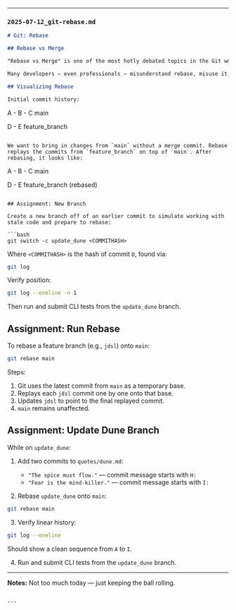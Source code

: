 

---

### `2025-07-12_git-rebase.md`

```markdown
# Git: Rebase

## Rebase vs Merge

"Rebase vs Merge" is one of the most hotly debated topics in the Git world.

Many developers — even professionals — misunderstand rebase, misuse it, create Git havoc, and blame the tool. It's not Git's fault. It's a **skill issue**.

## Visualizing Rebase

Initial commit history:

```

A - B - C    main

D - E  feature\_branch

```

We want to bring in changes from `main` without a merge commit. Rebase replays the commits from `feature_branch` on top of `main`. After rebasing, it looks like:

```

A - B - C         main

D - E   feature\_branch (rebased)

````

## Assignment: New Branch

Create a new branch off of an earlier commit to simulate working with stale code and prepare to rebase:

```bash
git switch -c update_dune <COMMITHASH>
````

Where `<COMMITHASH>` is the hash of commit `D`, found via:

```bash
git log
```

Verify position:

```bash
git log --oneline -n 1
```

Then run and submit CLI tests from the `update_dune` branch.

## Assignment: Run Rebase

To rebase a feature branch (e.g., `jdsl`) onto `main`:

```bash
git rebase main
```

Steps:

1. Git uses the latest commit from `main` as a temporary base.
2. Replays each `jdsl` commit one by one onto that base.
3. Updates `jdsl` to point to the final replayed commit.
4. `main` remains unaffected.

## Assignment: Update Dune Branch

While on `update_dune`:

1. Add two commits to `quotes/dune.md`:

   * `"The spice must flow."` — commit message starts with `H:`
   * `"Fear is the mind-killer."` — commit message starts with `I:`

2. Rebase `update_dune` onto `main`:

```bash
git rebase main
```

3. Verify linear history:

```bash
git log --oneline
```

Should show a clean sequence from `A` to `I`.

4. Run and submit CLI tests from the `update_dune` branch.

---

**Notes:**
Not too much today — just keeping the ball rolling.

```

---

